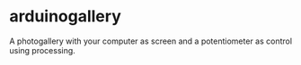 # arduinogallery
A photogallery with your computer as screen and a potentiometer as control using processing.
